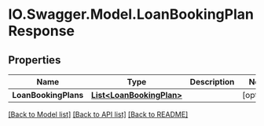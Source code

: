 # IO.Swagger.Model.LoanBookingPlanResponse
## Properties

Name | Type | Description | Notes
------------ | ------------- | ------------- | -------------
**LoanBookingPlans** | [**List&lt;LoanBookingPlan&gt;**](LoanBookingPlan.md) |  | [optional] 

[[Back to Model list]](../README.md#documentation-for-models) [[Back to API list]](../README.md#documentation-for-api-endpoints) [[Back to README]](../README.md)

